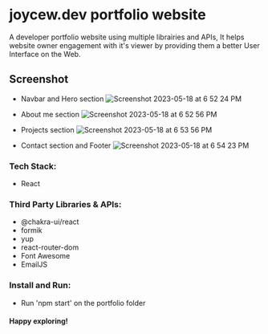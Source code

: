 # joycew.dev portfolio website

A developer portfolio website using multiple librairies and APIs, It helps website owner engagement with it's viewer by providing them a better User Interface on the Web.
 
## Screenshot

* Navbar and Hero section
![Screenshot 2023-05-18 at 6 52 24 PM](https://github.com/joycewv/joycewdev/assets/114795700/eb19b287-5cf0-4e0d-8ee7-5abf239aa8dc)

* About me section
![Screenshot 2023-05-18 at 6 52 56 PM](https://github.com/joycewv/joycewdev/assets/114795700/d8474232-b80d-46d6-aabe-c4d12e7c9430)

* Projects section
![Screenshot 2023-05-18 at 6 53 56 PM](https://github.com/joycewv/joycewdev/assets/114795700/aac07c58-55d5-480b-94dd-f22733dff04e)

* Contact section and Footer
![Screenshot 2023-05-18 at 6 54 23 PM](https://github.com/joycewv/joycewdev/assets/114795700/3262f423-ea0e-49d4-8fd5-e3a544884db1)


### Tech Stack:
* React

### Third Party Libraries & APIs:
* @chakra-ui/react
* formik
* yup
* react-router-dom
* Font Awesome
* EmailJS

### Install and Run:
* Run 'npm start' on the portfolio folder

#### Happy exploring!
